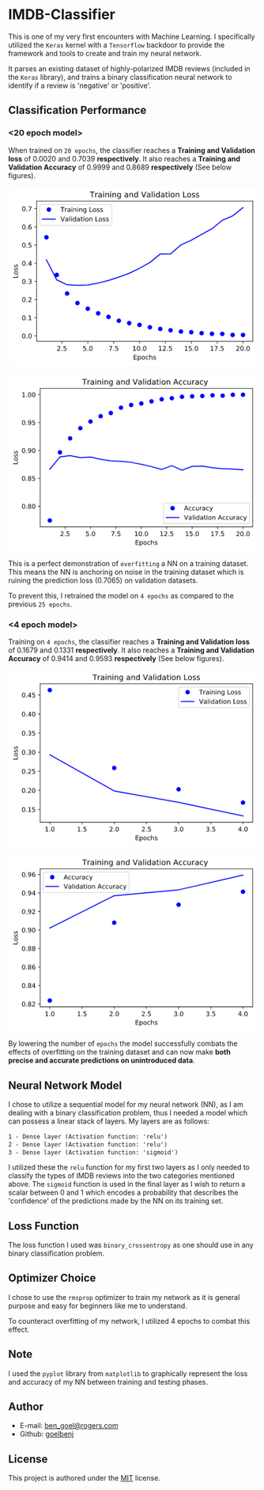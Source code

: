 # IMDB-Classifier
This is one of my very first encounters with Machine Learning. I specifically utilized the `Keras` kernel with a `Tensorflow` backdoor to provide the framework and tools to create and train my neural network. 

It parses an existing dataset of highly-polarized IMDB reviews (included in the `Keras` library), and trains a binary classification neural network to identify if a review is 'negative' or 'positive'. 

## Classification Performance
### <20 epoch model>
When trained on `20 epochs`, the classifier reaches a **Training and Validation loss** of 0.0020 and 0.7039 **respectively**. It also reaches a **Training and Validation Accuracy** of 0.9999 and 0.8689 **respectively** (See below figures).
<p align="center">
  <img src="https://github.com/goelbenj/IMDB-Classifier/blob/master/Training%20and%20Validation%20Loss.png">
<p>
<p align="center">
  <img src="https://github.com/goelbenj/IMDB-Classifier/blob/master/Training%20and%20Validation%20Accuracy.png">
<p>
  
This is a perfect demonstration of `overfitting` a NN on a training dataset. This means the NN is anchoring on noise in the training dataset which is ruining the prediction loss (0.7065) on validation datasets.

To prevent this, I retrained the model on `4 epochs` as compared to the previous `25 epochs`.
### <4 epoch model>
Training on `4 epochs`, the classifier reaches a **Training and Validation loss** of 0.1679 and 0.1331 **respectively**. It also reaches a **Training and Validation Accuracy** of 0.9414 and 0.9593 **respectively** (See below figures).
<p align="center">
  <img src="https://github.com/goelbenj/IMDB-Classifier/blob/master/Epoch4-Training%20and%20Validation%20Loss.png">
<p>
<p align="center">
  <img src="https://github.com/goelbenj/IMDB-Classifier/blob/master/Epoch4-Training%20and%20Validation%20Accuracy.png">
<p>
  
By lowering the number of `epochs` the model successfully combats the effects of overfitting on the training dataset and can now make **both precise and accurate predictions on unintroduced data**.

## Neural Network Model
I chose to utilize a sequential model for my neural network (NN), as I am dealing with a binary classification problem, thus I needed a model which can possess a linear stack of layers. 
My layers are as follows: 
```
1 - Dense layer (Activation function: 'relu')
2 - Dense layer (Activation function: 'relu')
3 - Dense layer (Activation function: 'sigmoid')
```
I utilized these the `relu` function for my first two layers as I only needed to classify the types of IMDB reviews into the two categories mentioned above. The `sigmoid` function is used in the final layer as I wish to return a scalar between 0 and 1 which encodes a probability that describes the 'confidence' of the predictions made by the NN on its training set.

## Loss Function
The loss function I used was `binary_crossentropy` as one should use in any binary classification problem.

## Optimizer Choice
I chose to use the `rmsprop` optimizer to train my network as it is general purpose and easy for beginners like me to understand.

To counteract overfitting of my network, I utilized 4 epochs to combat this effect. 

## Note
I used the `pyplot` library from `matplotlib` to graphically represent the loss and accuracy of my NN between training and testing phases.

## Author
* E-mail: [ben_goel@rogers.com](ben_goel@rogers.com)
* Github: [goelbenj](https://github.com/goelbenj)

## License
This project is authored under the [MIT](https://choosealicense.com/licenses/mit/) license.
